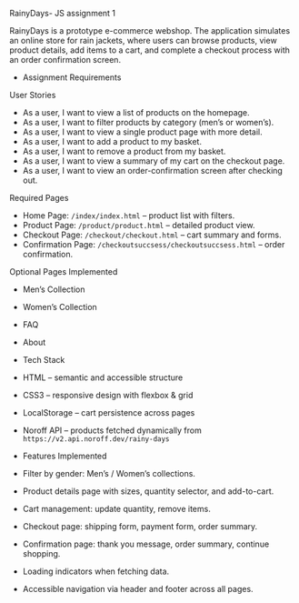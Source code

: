  RainyDays- JS assignment 1

RainyDays is a prototype e-commerce webshop.
The application simulates an online store for rain jackets, where users can browse products, view product details, add items to a cart, and complete a checkout process with an order confirmation screen.  



- Assignment Requirements  

 User Stories  
- As a user, I want to view a list of products on the homepage.  
- As a user, I want to filter products by category (men’s or women’s).  
- As a user, I want to view a single product page with more detail.  
- As a user, I want to add a product to my basket.  
- As a user, I want to remove a product from my basket.  
- As a user, I want to view a summary of my cart on the checkout page.  
- As a user, I want to view an order-confirmation screen after checking out.  

 Required Pages  
- Home Page: `/index/index.html` – product list with filters.  
- Product Page: `/product/product.html` – detailed product view.  
- Checkout Page: `/checkout/checkout.html` – cart summary and forms.  
- Confirmation Page: `/checkoutsuccsess/checkoutsuccsess.html` – order confirmation.  

 Optional Pages Implemented  
- Men’s Collection  
- Women’s Collection  
- FAQ  
- About

- Tech Stack  
- HTML – semantic and accessible structure  
- CSS3 – responsive design with flexbox & grid  
- LocalStorage – cart persistence across pages  
- Noroff API – products fetched dynamically from `https://v2.api.noroff.dev/rainy-days`  

- Features Implemented  
- Filter by gender: Men’s / Women’s collections.  
- Product details page with sizes, quantity selector, and add-to-cart.  
- Cart management: update quantity, remove items.  
- Checkout page: shipping form, payment form, order summary.  
- Confirmation page: thank you message, order summary, continue shopping.  
- Loading indicators  when fetching data.  
- Accessible navigation via header and footer across all pages.  
